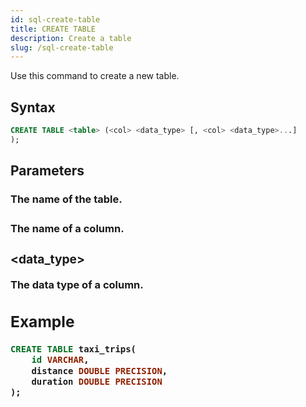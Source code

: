 ```yaml
---
id: sql-create-table
title: CREATE TABLE
description: Create a table
slug: /sql-create-table
---
```


Use this command to create a new table.

## Syntax

```sql
CREATE TABLE <table> (<col> <data_type> [, <col> <data_type>...]
);
```

## Parameters

### <table>

The name of the table.

### <col>

The name of a column.

### <data_type>

The data type of a column. 

## Example
```sql
CREATE TABLE taxi_trips(
    id VARCHAR,
    distance DOUBLE PRECISION,
    duration DOUBLE PRECISION
);
```

